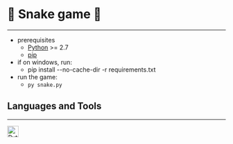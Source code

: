 # 🐍 Snake game 🐍
---
- prerequisites
    - [Python](https://www.python.org/downloads/) >= 2.7
    - [pip](https://pip.pypa.io/en/stable/installation/)
- if on windows, run:
    - pip install --no-cache-dir -r requirements.txt
- run the game:
    - `py snake.py`

## Languages and Tools
---
[<img align="left" title="Python" alt="Python" width="26px" src="https://www.python.org/static/favicon.ico" />](https://www.python.org/)